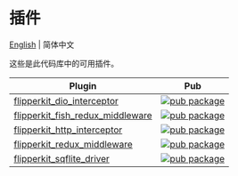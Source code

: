 # 插件

[English](./README.md) | 简体中文

这些是此代码库中的可用插件。

| Plugin                                                                  | Pub                                                                                                                                            |
| ----------------------------------------------------------------------- | ---------------------------------------------------------------------------------------------------------------------------------------------- |
| [flipperkit_dio_interceptor](./flipperkit_dio_interceptor/)             | [![pub package](https://img.shields.io/pub/v/flipperkit_dio_interceptor.svg)](https://pub.dev/packages/flipperkit_dio_interceptor)             |
| [flipperkit_fish_redux_middleware](./flipperkit_fish_redux_middleware/) | [![pub package](https://img.shields.io/pub/v/flipperkit_fish_redux_middleware.svg)](https://pub.dev/packages/flipperkit_fish_redux_middleware) |
| [flipperkit_http_interceptor](./flipperkit_http_interceptor/)           | [![pub package](https://img.shields.io/pub/v/flipperkit_http_interceptor.svg)](https://pub.dev/packages/flipperkit_http_interceptor)           |
| [flipperkit_redux_middleware](./flipperkit_redux_middleware/)           | [![pub package](https://img.shields.io/pub/v/flipperkit_redux_middleware.svg)](https://pub.dev/packages/flipperkit_redux_middleware)           |
| [flipperkit_sqflite_driver](./flipperkit_sqflite_driver/)               | [![pub package](https://img.shields.io/pub/v/flipperkit_sqflite_driver.svg)](https://pub.dev/packages/flipperkit_sqflite_driver)               |
